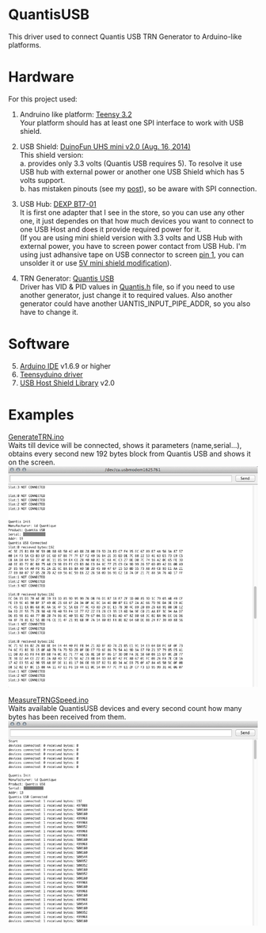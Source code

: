 # QuantisUSB
This driver used to connect Quantis USB TRN Generator to Arduino-like platforms.

# Hardware

For this project used:
1. Andruino like platform: [Teensy 3.2](https://www.pjrc.com/store/teensy32.html) <br>
Your platform should has at least one SPI interface to work with USB shield.

2. USB Shield: [DuinoFun UHS mini v2.0 (Aug. 16, 2014)](https://www.circuitsathome.com/mcu/arduino-usb-host-mini-initial-revision/)<br>
This shield version:<br>
a. provides only 3.3 volts (Quantis USB requires 5). To resolve it use USB hub with external power or another one USB Shield which has 5 volts support.<br> 
b. has mistaken pinouts (see my [post](https://forum.pjrc.com/threads/43357-Teensy-with-mini-USB-host-shield-(chineese))), so be aware with SPI connection.<br>

3. USB Hub: [DEXP BT7-01](http://www.dns-shop.ru/product/76ec67e92f783361/usb-razvetvitel-dexp-bt7-01/)<br>
It is first one adapter that I see in the store, so you can use any other one, it just dependes on that how much devices you want to connect to one USB Host and does it provide required power for it.<br>
(If you are using mini shield version with 3.3 volts and USB Hub with external power, you have to screen power contact from USB Hub. I'm using just adhansive tape on USB connector to screen [pin 1](https://commons.wikimedia.org/wiki/File:USB.svg), you can unsolder it or use [5V mini shield modification](https://www.circuitsathome.com/usb-host-shield-hardware-manual/)).

4. TRN Generator: [Quantis USB](http://www.idquantique.com/random-number-generation/quantis-random-number-generator/)<br>
Driver has VID & PID values in [Quantis.h](https://github.com/Serjeo722/QuantisUSB/blob/master/Quantis.h) file, so if you need to use another generator, just change it to required values. Also another generator could have another UANTIS_INPUT_PIPE_ADDR, so you also have to change it.

# Software
5. [Arduino IDE](https://www.arduino.cc/en/main/software) v1.6.9 or higher<br> 
6. [Teensyduino driver](https://www.pjrc.com/teensy/td_download.html)
7. [USB Host Shield Library](https://github.com/felis/USB_Host_Shield_2.0) v2.0

# Examples

[GenerateTRN.ino](https://github.com/Serjeo722/QuantisUSB/blob/master/examples/GenerateTRN/GenerateTRN.ino)<br>
Waits till device will be connected, shows it parameters (name,serial...), obtains every second new 192 bytes block from Quantis USB and shows it on the screen.
![alt tag](https://github.com/Serjeo722/QuantisUSB/blob/master/examples/GenerateTRN/ScreenShot.png?raw=true)


[MeasureTRNGSpeed.ino](https://github.com/Serjeo722/QuantisUSB/blob/master/examples/MeasureTRNGSpeed/MeasureTRNGSpeed.ino)<br>
Waits available QuantisUSB devices and every second count how many bytes has been received from them.
![alt tag](https://github.com/Serjeo722/QuantisUSB/blob/master/examples/MeasureTRNGSpeed/ScreenShot.png?raw=true)


